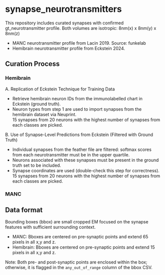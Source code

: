 # synapse_neurotransmitters

This repository includes curated synapses with confirmed gt_neurotransmitter profile. Both volumes are isotropic: 8nm(x) x 8nm(y) x 8nm(z) 

* MANC neurotransmitter profile from Lacin 2019. Source: funkelab
* Hemibrain neurotransmitter profile from Eckstein 2024.

## Curation Process 
### Hemibrain 

A. Replication of Eckstein Technique for Training Data
- Retrieve hemibrain neuron IDs from the immunolabelled chart in Eckstein (ground truth).
- Neuron types from step 1 are used to import synapses from the hemibrain dataset via Neuprint.  
15 synapses from 20 neurons with the highest number of synapses from each classes are picked. 

B. Use of Synapse-Level Predictions from Eckstein (Filtered with Ground Truth)
- Individual synapses from the feather file are filtered: softmax scores from each neurotransmitter must be in the upper quartile.
- Neurons associated with these synapses must be present in the ground truth set to be included.
- Synapse coordinates are used (double-check this step for correctness).  
15 synapses from 20 neurons with the highest number of synapses from each classes are picked. 


### MANC 


## Data format 

Bounding boxes (bbox) are small cropped EM focused on the synapse features with sufficient surrounding context.  
* MANC: Bboxes are centered on pre-synaptic points and extend 65 pixels in all x,y and z. 
* Hemibrain: Bboxes are centered on pre-synaptic points and extend 15 pixels in all x,y and z.

Note: Both pre- and post-synaptic points are enclosed within the box; otherwise, it is flagged in the `any_out_of_range` column of the bbox CSV.
